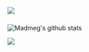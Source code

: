 ![](https://komarev.com/ghpvc/?username=Madmegsox1&label=Views)
### 
![Madmeg's github stats](https://github-readme-stats.vercel.app/api?username=Madmegsox1&show_icons=true&theme=radical)
<a href="https://github.com/Madmegsox1/github-readme-stats">
  <!-- Change the `github-readme-stats.anuraghazra1.vercel.app` to `github-readme-stats.vercel.app`  -->
  <img align="center" src="https://github-readme-stats.vercel.app/api/top-langs/?username=Madmegsox1&langs_count=8&theme=radical" />
</a
